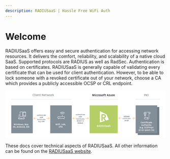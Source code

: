 ```yaml
---
description: RADIUSaaS | Hassle Free WiFi Auth
---
```


# Welcome

RADIUSaaS offers easy and secure authentication for accessing network resources. It delivers the comfort, reliability, and scalability of a native cloud SaaS. Supported protocols are RADIUS as well as RadSec. Authentication is based on certificates. RADIUSaaS is generally capable of validating every certificate that can be used for client authentication. However, to be able to lock someone with a revoked certificate out of your network, choose a CA which provides a publicly accessible OCSP or CRL endpoint.

![](.gitbook/assets/radius-aas-flow.png)

These docs cover technical aspects of RADIUSaaS. All other information can be found on the [RADIUSaaS website](https://radius-as-a-service.com/).
